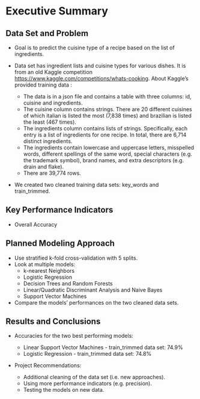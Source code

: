 # Executive Summary

## Data Set and Problem

- Goal is to predict the cuisine type of a recipe based on the list of ingredients.
- Data set has ingredient lists and cuisine types for various dishes. It is from an old Kaggle competition <https://www.kaggle.com/competitions/whats-cooking>. About Kaggle’s provided training data :

    + The data is in a json file and contains a table with three columns: id, cuisine and ingredients.
    + The cuisine column contains strings. There are 20 different cuisines of which italian is listed the most (7,838 times) and brazilian is listed the least (467 times).
    + The ingredients column contains lists of strings. Specifically, each entry is a list of ingredients for one recipe. In total, there are 6,714 distinct ingredients.
    + The ingredients contain lowercase and uppercase letters, misspelled words, different spellings of the same word, special characters (e.g. the trademark symbol), brand names, and extra descriptors (e.g. drain and flake).
    + There are 39,774 rows.

- We created two cleaned training data sets: key_words and train_trimmed.

## Key Performance Indicators

- Overall Accuracy 

## Planned Modeling Approach

- Use stratified k-fold cross-validation with 5 splits.
- Look at multiple models:
    + k-nearest Neighbors
    + Logistic Regression
    + Decision Trees and Random Forests
    + Linear/Quadratic Discriminant Analysis and Naive Bayes
    + Support Vector Machines
- Compare the models’ performances on the two cleaned data sets.

## Results and Conclusions

- Accuracies for the two best performing models: 
    + Linear Support Vector Machines - train_trimmed data set: 74.9%
    + Logistic Regression - train_trimmed data set: 74.8%

- Project Recommendations:

    + Additional cleaning of the data set (i.e. new approaches).
    + Using more performance indicators (e.g. precision).
    + Testing the models on new data.
